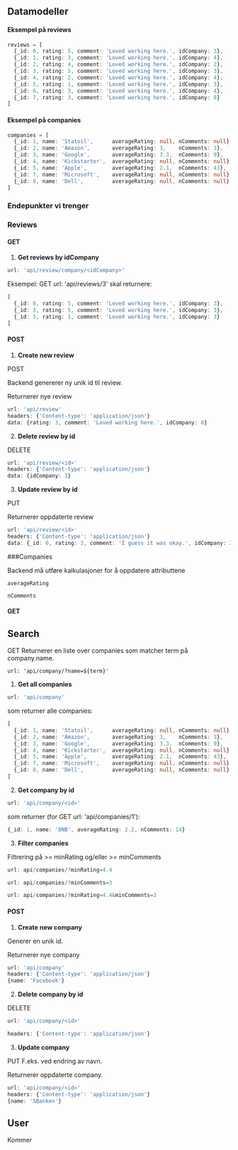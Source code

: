 ## Datamodeller

#### Eksempel på reviews

```typescript
reviews = [
  {_id: 0, rating: 5, comment: 'Loved working here.', idCompany: 3},
  {_id: 1, rating: 3, comment: 'Loved working here.', idCompany: 4},
  {_id: 2, rating: 4, comment: 'Loved working here.', idCompany: 2},
  {_id: 3, rating: 5, comment: 'Loved working here.', idCompany: 3},
  {_id: 4, rating: 2, comment: 'Loved working here.', idCompany: 4},
  {_id: 5, rating: 1, comment: 'Loved working here.', idCompany: 3},
  {_id: 6, rating: 3, comment: 'Loved working here.', idCompany: 4},
  {_id: 7, rating: 3, comment: 'Loved working here.', idCompany: 8} 
]
```



#### Eksempel på companies

```typescript
companies = [
  {_id: 1, name: 'Statoil',      averageRating: null, nComments: null},
  {_id: 2, name: 'Amazon',       averageRating: 3,    nComments: 3},
  {_id: 3, name: 'Google',       averageRating: 3.3,  nComments: 9},
  {_id: 4, name: 'Kickstarter',  averageRating: null, nComments: null},
  {_id: 5, name: 'Apple',        averageRating: 2.1,  nComments: 43},
  {_id: 7, name: 'Microsoft',    averageRating: null, nComments: null},
  {_id: 8, name: 'Dell',         averageRating: null, nComments: null}
]
```



### Endepunkter vi trenger

### Reviews

#### GET

1. **Get reviews by idCompany**

```typescript
url: 'api/review/company/<idCompany>'
```

Eksempel:
GET url: 'api/reviews/3' skal returnere:

````typescript
[
  {_id: 0, rating: 5, comment: 'Loved working here.', idCompany: 3},
  {_id: 3, rating: 5, comment: 'Loved working here.', idCompany: 3},
  {_id: 5, rating: 1, comment: 'Loved working here.', idCompany: 3}
]
````



#### POST

1. **Create new review**

POST

Backend genererer ny unik id til review.

Returnerer nye review

```typescript
url: 'api/review'
headers: {'Content-type': 'application/json'}
data: {rating: 3, comment: 'Loved working here.', idCompany: 8}
```

2. **Delete review by id**

DELETE

```typescript
url: 'api/review/<id>'
headers: {'Content-type': 'application/json'}
data: {idCompany: 3}
```

3. **Update review by id**

PUT

Returnerer oppdaterte review

```typescript
url: 'api/review/<id>'
headers: {'Content-type': 'application/json'}
data: {_id: 0, rating: 3, comment: 'I guess it was okay.', idCompany: 3}
```



###Companies

Backend må utføre kalkulasjoner for å oppdatere attributtene

```
averageRating
```

```
nComments
```



#### GET
## Search
GET
Returnerer en liste over companies som matcher term på company.name. 
```
url: 'api/company/?name=${term}'
```


1. **Get all companies**

```typescript
url: 'api/company'
```

som returner alle companies:

```typescript
[
  {_id: 1, name: 'Statoil',      averageRating: null, nComments: null},
  {_id: 2, name: 'Amazon',       averageRating: 3,    nComments: 3},
  {_id: 3, name: 'Google',       averageRating: 3.3,  nComments: 9},
  {_id: 4, name: 'Kickstarter',  averageRating: null, nComments: null},
  {_id: 5, name: 'Apple',        averageRating: 2.1,  nComments: 43},
  {_id: 7, name: 'Microsoft',    averageRating: null, nComments: null},
  {_id: 8, name: 'Dell',         averageRating: null, nComments: null}
]
```

2. **Get company by id**

```typescript
url: 'api/company/<id>'
```

som returner (for GET url: 'api/companies/1'):

```typescript
{_id: 1, name: 'DNB', averageRating: 2.2, nComments: 14}
```

3. **Filter companies**

Filtrering på >= minRating og/eller >= minComments 

```typescript
url: api/companies/?minRating=4.4
```

```typescript
url: api/companies/?minComments=3
```

```typescript
url: api/companies/?minRating=4.4&minComments=2
```



#### POST

1. **Create new company**

Generer en unik id.

Returnerer nye company

```typescript
url: 'api/company'
headers: {'Content-type': 'application/json'}
{name: 'Facebook'}
```



2. **Delete company by id**

DELETE

```typescript
url: 'api/company/<id>'
```

```typescript
headers: {'Content-type': 'application/json'}
```



3. **Update company**

PUT
F.eks. ved endring av navn.

Returnerer oppdaterte company.

```typescript
url: 'api/company/<id>'
headers: {'Content-type': 'application/json'}
{name: 'SBanken'}
```





## User

Kommer


